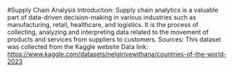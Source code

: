 #Supply Chain Analysis
Introduction:
Supply chain analytics is a valuable part of data-driven decision-making in various industries such as manufacturing, retail, healthcare, and logistics. It is the process of collecting, analyzing and interpreting data related to the movement of products and services from suppliers to customers.
Sources:
This dataset was collected from the Kaggle website 
Data link:
https://www.kaggle.com/datasets/nelgiriyewithana/countries-of-the-world-2023

